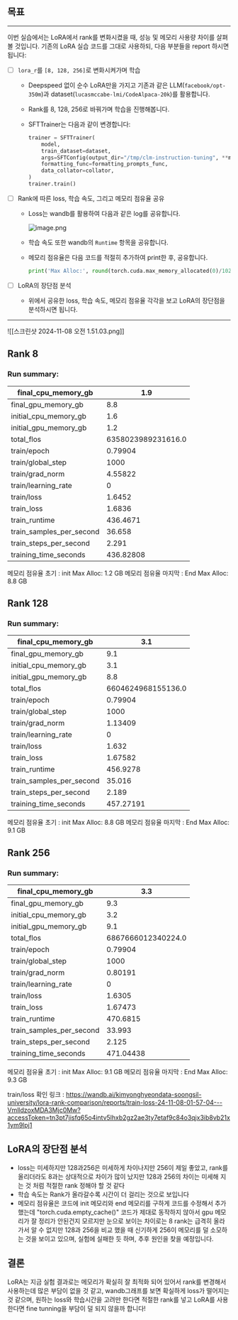 ## 목표

---

이번 실습에서는 LoRA에서 rank를 변화시켰을 때, 성능 및 메모리 사용량 차이를 살펴볼 것입니다. 기존의 LoRA 실습 코드를 그대로 사용하되, 다음 부분들을 report 하시면 됩니다:

- [ ] `lora_r`를 `[8, 128, 256]`로 변화시켜가며 학습
    
    - Deepspeed 없이 순수 LoRA만을 가지고 기존과 같은 LLM(`facebook/opt-350m`)과 dataset(`lucasmccabe-lmi/CodeAlpaca-20k`)를 활용합니다.
        
    - Rank를 8, 128, 256로 바꿔가며 학습을 진행해봅니다.
        
    - SFTTrainer는 다음과 같이 변경합니다:
        
        ```python
        trainer = SFTTrainer(
            model,
            train_dataset=dataset,
            args=SFTConfig(output_dir="/tmp/clm-instruction-tuning", **max_seq_length=128**),
            formatting_func=formatting_prompts_func,
            data_collator=collator,
        )
        trainer.train()
        ```
        
- [ ] Rank에 따른 loss, 학습 속도, 그리고 메모리 점유율 공유
    
    - Loss는 wandb를 활용하여 다음과 같은 log를 공유합니다.
        
        ![image.png](https://prod-files-secure.s3.us-west-2.amazonaws.com/83c75a39-3aba-4ba4-a792-7aefe4b07895/b3073297-aa25-459d-bee9-0ed6843b447b/image.png)
        
    - 학습 속도 또한 wandb의 `Runtime` 항목을 공유합니다.
        
    - 메모리 점유율은 다음 코드를 적절히 추가하여 print한 후, 공유합니다.
        
        ```python
        print('Max Alloc:', round(torch.cuda.max_memory_allocated(0)/1024**3, 1), 'GB')
        ```
        
- [ ] LoRA의 장단점 분석
    
    - 위에서 공유한 loss, 학습 속도, 메모리 점유율 각각을 보고 LoRA의 장단점을 분석하시면 됩니다.


---


![[스크린샷 2024-11-08 오전 1.51.03.png]] 
## Rank 8

### Run summary:

| final_cpu_memory_gb      | 1.9                |
| ------------------------ | ------------------ |
| final_gpu_memory_gb      | 8.8                |
| initial_cpu_memory_gb    | 1.6                |
| initial_gpu_memory_gb    | 1.2                |
| total_flos               | 6358023989231616.0 |
| train/epoch              | 0.79904            |
| train/global_step        | 1000               |
| train/grad_norm          | 4.55822            |
| train/learning_rate      | 0                  |
| train/loss               | 1.6452             |
| train_loss               | 1.6836             |
| train_runtime            | 436.4671           |
| train_samples_per_second | 36.658             |
| train_steps_per_second   | 2.291              |
| training_time_seconds    | 436.82808          |
메모리 점유율 초기 : init Max Alloc: 1.2 GB
메모리 점유율 마지막 : End Max Alloc: 8.8 GB
## Rank 128
### Run summary:

| final_cpu_memory_gb      | 3.1                |
| ------------------------ | ------------------ |
| final_gpu_memory_gb      | 9.1                |
| initial_cpu_memory_gb    | 3.1                |
| initial_gpu_memory_gb    | 8.8                |
| total_flos               | 6604624968155136.0 |
| train/epoch              | 0.79904            |
| train/global_step        | 1000               |
| train/grad_norm          | 1.13409            |
| train/learning_rate      | 0                  |
| train/loss               | 1.632              |
| train_loss               | 1.67582            |
| train_runtime            | 456.9278           |
| train_samples_per_second | 35.016             |
| train_steps_per_second   | 2.189              |
| training_time_seconds    | 457.27191          |
메모리 점유율 초기 : init Max Alloc: 8.8 GB
메모리 점유율 마지막 : End Max Alloc: 9.1 GB
## Rank 256
### Run summary:

| final_cpu_memory_gb      | 3.3                |
| ------------------------ | ------------------ |
| final_gpu_memory_gb      | 9.3                |
| initial_cpu_memory_gb    | 3.2                |
| initial_gpu_memory_gb    | 9.1                |
| total_flos               | 6867666012340224.0 |
| train/epoch              | 0.79904            |
| train/global_step        | 1000               |
| train/grad_norm          | 0.80191            |
| train/learning_rate      | 0                  |
| train/loss               | 1.6305             |
| train_loss               | 1.67473            |
| train_runtime            | 470.6815           |
| train_samples_per_second | 33.993             |
| train_steps_per_second   | 2.125              |
| training_time_seconds    | 471.04438          |
메모리 점유율 초기 : init Max Alloc: 9.1 GB
메모리 점유율 마지막 : End Max Alloc: 9.3 GB

train/loss 확인 링크 : https://wandb.ai/kimyonghyeondata-soongsil-university/lora-rank-comparison/reports/train-loss-24-11-08-01-57-04---VmlldzoxMDA3Mjc0Mw?accessToken=tn3pt7jisfq65o4intv5lhxb2gz2ae3ty7etaf9c84o3qjx3ib8vb21x1ym9lpj1


## LoRA의 장단점 분석
- loss는 미세하지만 128과256은 미세하게 차이나지만 256이 제일 좋았고, rank를 올리더라도 8과는 상대적으로 차이가 많이 났지만 128과 256의 차이는 미세해 지는 것 처럼 적절한 rank 정해야 할 것 같다
- 학습 속도는 Rank가 올라갈수록 시간이 더 걸리는 것으로 보입니다
- 메모리 점유율은 코드에 init 메모리와 end 메모리를 구하게 코드를 수정해서 추가 했는데 "torch.cuda.empty_cache()" 코드가 제대로 동작하지 않아서 gpu 메모리가 잘 정리가 안된건지 모르지만 눈으로 보이는 차이로는 8 rank는 급격히 올라가서 알 수 없지만 128과 256을 비교 했을 때 신기하게 256이 메모리를 덜 소모하는 것을 보이고 있으며, 실험에 실패한 듯 하며, 추후 원인을 찾을 예정입니다.
## 결론
LoRA는 지금 실험 결과로는 메모리가 확실히 잘 최적화 되어 있어서 rank를 변경해서 사용하는데 많은 부담이 없을 것 같고, wandb그래프를 보면 확실하게 loss가 떨어지는 것 같으며, 원하는 loss와 학습시간을 고려만 한다면 적절한 rank를 넣고 LoRA를 사용한다면 fine tunning을 부담이 덜 되지 않을까 합니다! 